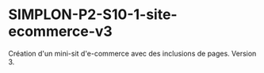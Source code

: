 # SIMPLON-P2-S10-1-site-ecommerce-v3
Création d'un mini-sit d'e-commerce avec des inclusions de pages. Version 3.
